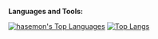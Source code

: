 **Languages and Tools:**

[![hasemon's Top Languages](https://github-readme-stats.vercel.app/api/top-langs/?username=hasemon&layout=compact)](https://github.com/hasemon)
[![Top Langs](https://github-readme-stats.vercel.app/api/top-langs/?username=hasemon)](https://github.com/hasemon/github-readme-stats)
